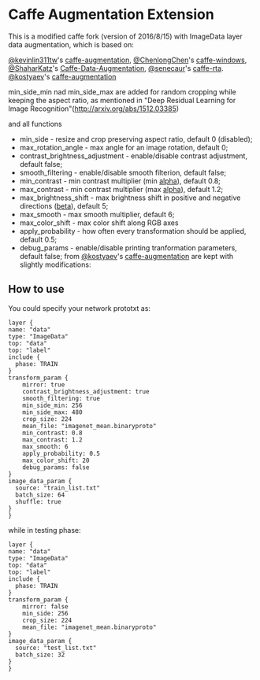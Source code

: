 # Caffe Augmentation Extension
This is a modified caffe fork (version of 2016/8/15) with ImageData layer data augmentation, which is based on:

[@kevinlin311tw](https://github.com/kevinlin311tw)'s [caffe-augmentation](https://github.com/kevinlin311tw/caffe-augmentation),
[@ChenlongChen](https://github.com/ChenglongChen)'s [caffe-windows](https://github.com/ChenglongChen/caffe-windows), 
[@ShaharKatz](https://github.com/ShaharKatz)'s [Caffe-Data-Augmentation](https://github.com/ShaharKatz/Caffe-Data-Augmentation), 
[@senecaur](https://github.com/senecaur)'s [caffe-rta](https://github.com/senecaur/caffe-rta).
[@kostyaev](https://github.com/kostyaev)'s [caffe-augmentation](https://github.com/kostyaev/caffe-augmentation)


min_side_min nad min_side_max are added for random cropping while keeping the aspect ratio, as mentioned in "Deep Residual Learning for Image Recognition"(http://arxiv.org/abs/1512.03385)

and all functions
* min_side - resize and crop preserving aspect ratio, default 0 (disabled);
* max_rotation_angle - max angle for an image rotation, default 0;
* contrast_brightness_adjustment - enable/disable contrast adjustment, default false;
* smooth_filtering - enable/disable smooth filterion, default false;
* min_contrast - min contrast multiplier (min [alpha](http://docs.opencv.org/2.4/doc/tutorials/core/basic_linear_transform/basic_linear_transform.html)), default 0.8;
* max_contrast - min contrast multiplier (max [alpha](http://docs.opencv.org/2.4/doc/tutorials/core/basic_linear_transform/basic_linear_transform.html)), default 1.2;
* max_brightness_shift - max brightness shift in positive and negative directions ([beta](http://docs.opencv.org/2.4/doc/tutorials/core/basic_linear_transform/basic_linear_transform.html)), default 5;
* max_smooth - max smooth multiplier, default 6;
* max_color_shift - max color shift along RGB axes
* apply_probability - how often every transformation should be applied, default 0.5;
* debug_params - enable/disable printing tranformation parameters, default false;
 from [@kostyaev](https://github.com/kostyaev)'s [caffe-augmentation](https://github.com/kostyaev/caffe-augmentation) are kept with slightly modifications:

## How to use
You could specify your network prototxt as:

    layer {
    name: "data"
    type: "ImageData"
    top: "data"
    top: "label"
    include {
      phase: TRAIN
    }
    transform_param {
        mirror: true
        contrast_brightness_adjustment: true
        smooth_filtering: true
        min_side_min: 256
        min_side_max: 480
        crop_size: 224
        mean_file: "imagenet_mean.binaryproto"
        min_contrast: 0.8
        max_contrast: 1.2
        max_smooth: 6
        apply_probability: 0.5
        max_color_shift: 20
        debug_params: false
    }
    image_data_param {
      source: "train_list.txt"
      batch_size: 64
      shuffle: true
    }
    }

while in testing phase:

    layer {
    name: "data"
    type: "ImageData"
    top: "data"
    top: "label"
    include {
      phase: TRAIN
    }
    transform_param {
        mirror: false
        min_side: 256
        crop_size: 224
        mean_file: "imagenet_mean.binaryproto"
    }
    image_data_param {
      source: "test_list.txt"
      batch_size: 32
    }
    }
